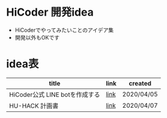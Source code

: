 # HiCoder 開発idea
- HiCoderでやってみたいことのアイデア集
- 開発以外もOKです

# idea表
| title | link | created |
| ---- | ---- | ---- |
| HiCoder公式 LINE botを作成する | [link](./20200405-line-bot/README.md) | 2020/04/05 |
| HU-HACK 計画書 | [link](./20200407-HU-HACK/README.md) | 2020/04/07 |